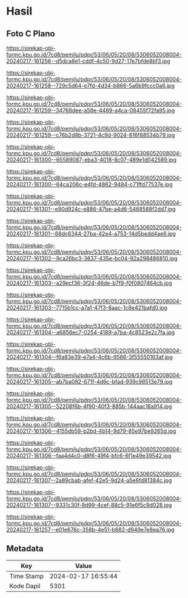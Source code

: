 # Hasil

## Foto C Plano

https://sirekap-obj-formc.kpu.go.id/7cd8/pemilu/pdpr/53/06/05/20/08/5306052008004-20240217-161256--d5dca8e1-cddf-4c50-9d27-17e7bfde8bf3.jpg

https://sirekap-obj-formc.kpu.go.id/7cd8/pemilu/pdpr/53/06/05/20/08/5306052008004-20240217-161258--729c5d64-e7fd-4d34-b866-5a6b9fccc0a6.jpg

https://sirekap-obj-formc.kpu.go.id/7cd8/pemilu/pdpr/53/06/05/20/08/5306052008004-20240217-161259--34768dee-a58e-4489-a4ca-08455f72fa95.jpg

https://sirekap-obj-formc.kpu.go.id/7cd8/pemilu/pdpr/53/06/05/20/08/5306052008004-20240217-161259--c76b2d8b-3721-4c9d-9024-816f88534b79.jpg

https://sirekap-obj-formc.kpu.go.id/7cd8/pemilu/pdpr/53/06/05/20/08/5306052008004-20240217-161300--65589087-eba3-4018-8c07-489e1d042589.jpg

https://sirekap-obj-formc.kpu.go.id/7cd8/pemilu/pdpr/53/06/05/20/08/5306052008004-20240217-161300--64ca206c-e4fd-4862-9484-c71ffd77537e.jpg

https://sirekap-obj-formc.kpu.go.id/7cd8/pemilu/pdpr/53/06/05/20/08/5306052008004-20240217-161301--e90d924c-e886-47be-a4d6-5468588f2dd7.jpg

https://sirekap-obj-formc.kpu.go.id/7cd8/pemilu/pdpr/53/06/05/20/08/5306052008004-20240217-161301--68dc6344-27ba-42e4-a753-14d5bedd4ae6.jpg

https://sirekap-obj-formc.kpu.go.id/7cd8/pemilu/pdpr/53/06/05/20/08/5306052008004-20240217-161302--9ca26bc3-3637-435e-bc04-92a298486810.jpg

https://sirekap-obj-formc.kpu.go.id/7cd8/pemilu/pdpr/53/06/05/20/08/5306052008004-20240217-161303--a29ecf36-3f24-46de-b7f9-f0f0807464cb.jpg

https://sirekap-obj-formc.kpu.go.id/7cd8/pemilu/pdpr/53/06/05/20/08/5306052008004-20240217-161303--7715b1cc-a7a1-47f3-8aac-1c8e421bafd0.jpg

https://sirekap-obj-formc.kpu.go.id/7cd8/pemilu/pdpr/53/06/05/20/08/5306052008004-20240217-161304--a6856ec7-0254-4189-a7ba-4c8523e2c7fa.jpg

https://sirekap-obj-formc.kpu.go.id/7cd8/pemilu/pdpr/53/06/05/20/08/5306052008004-20240217-161304--f6a83e39-e7a4-4c6b-9586-3f55550163af.jpg

https://sirekap-obj-formc.kpu.go.id/7cd8/pemilu/pdpr/53/06/05/20/08/5306052008004-20240217-161305--ab7ba082-671f-4d6c-bfad-939c98513e79.jpg

https://sirekap-obj-formc.kpu.go.id/7cd8/pemilu/pdpr/53/06/05/20/08/5306052008004-20240217-161305--52208f6b-4f90-40f3-885b-144aac18a914.jpg

https://sirekap-obj-formc.kpu.go.id/7cd8/pemilu/pdpr/53/06/05/20/08/5306052008004-20240217-161306--4155db59-b2bd-4b14-9d79-85e97be9265d.jpg

https://sirekap-obj-formc.kpu.go.id/7cd8/pemilu/pdpr/53/06/05/20/08/5306052008004-20240217-161306--faa4d4c0-d8f6-49f4-bfc6-6f1e49e39542.jpg

https://sirekap-obj-formc.kpu.go.id/7cd8/pemilu/pdpr/53/06/05/20/08/5306052008004-20240217-161307--2a89cbab-afef-42e5-9d24-a5e6fd81384c.jpg

https://sirekap-obj-formc.kpu.go.id/7cd8/pemilu/pdpr/53/06/05/20/08/5306052008004-20240217-161307--9331c30f-9d99-4cef-88c5-91e6f5c9d028.jpg

https://sirekap-obj-formc.kpu.go.id/7cd8/pemilu/pdpr/53/06/05/20/08/5306052008004-20240217-161257--e01e676c-358b-4e51-b682-d949e7e8ea76.jpg


## Metadata

| Key        | Value               |
| ---------- | ------------------- |
| Time Stamp | 2024-02-17 16:55:44 |
| Kode Dapil | 5301                |



